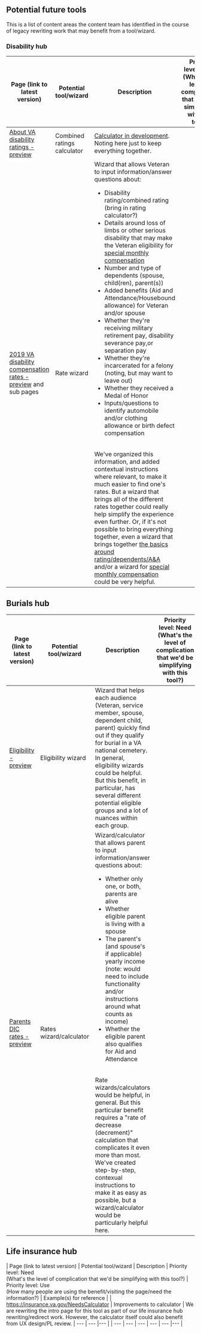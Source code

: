 ## Potential future tools

This is a list of content areas the content team has identified in the course of legacy rewriting work that may benefit from a tool/wizard.

### Disability hub

| Page (link to latest version) | Potential tool/wizard | Description | Priority level: Need <br> (What's the level of complication that we'd be simplifying with this tool?) | Priority level: Use <br> (How many people are using the benefit/visiting the page/need the information?)  | Example(s) for reference |
| --- | --- | --- | --- | --- |--- | 
| [About VA disability ratings - preview](https://vagov-content-pr-268.herokuapp.com/disability/about-disability-ratings/) | Combined ratings calculator | [Calculator in development](https://app.zenhub.com/workspaces/vft-59c95ae5fda7577a9b3184f8/issues/department-of-veterans-affairs/vets.gov-team/18214). Noting here just to keep everything together. | | | |
| [2019 VA disability compensation rates - preview](https://vagov-content-pr-268.herokuapp.com/disability/compensation-rates/) and sub pages | Rate wizard | Wizard that allows Veteran to input information/answer questions about: <ul><li> Disability rating/combined rating (bring in rating calculator?)</li><li>Details around loss of limbs or other serious disability that may make the Veteran eligibility for [special monthly compensation](https://vagov-content-pr-268.herokuapp.com/disability/compensation-rates/special-monthly-compensation-rates/)</li> <li>Number and type of dependents (spouse, child(ren), parent(s))</li><li>Added benefits (Aid and Attendance/Housebound allowance) for Veteran and/or spouse</li><li>Whether they're receiving military retirement pay, disability severance pay,or separation pay</li><li>Whether they're incarcerated for a felony (noting, but may want to leave out)</li><li>Whether they received a Medal of Honor</li><li>Inputs/questions to identify automobile and/or clothing allowance or birth defect compensation</li></ul> <br> We've organized this information, and added contextual instructions where relevant, to make it much easier to find one's rates. But a wizard that brings all of the different rates together could really help simplify the experience even further. Or, if it's not possible to bring everything together, even a wizard that brings together [the basics around rating/dependents/A&A](https://vagov-content-pr-268.herokuapp.com/disability/compensation-rates/veteran-rates/) and/or a wizard for [special monthly compensation](https://vagov-content-pr-268.herokuapp.com/disability/compensation-rates/special-monthly-compensation-rates/) could be very helpful.| | | <ul><li>[Hill & Ponton Disability Attorneys](https://www.hillandponton.com/va-disability-calculator/)</li><li>[Good Calculators](https://goodcalculators.com/va-disability-calculator/)</li><li>[CCK Law](https://cck-law.com/va-disability-calculator/)</li> |
 

## Burials hub

| Page (link to latest version) | Potential tool/wizard | Description | Priority level: Need <br> (What's the level of complication that we'd be simplifying with this tool?) | Priority level: Use <br> (How many people are using the benefit/visiting the page/need the information?)  | Example(s) for reference |
| --- | --- | --- | --- | --- |--- | 
| [Eligibility - preview](https://vagov-content-pr-137.herokuapp.com/burials-memorials/eligibility/) | Eligibility wizard | Wizard that helps each audience (Veteran, service member, spouse, dependent child, parent) quickly find out if they qualify for burial in a VA national cemetery. In general, eligibility wizards could be helpful. But this benefit, in particular, has several different potential eligible groups and a lot of nuances within each group. | | | |
| [Parents DIC rates - preview](https://vagov-content-pr-438.herokuapp.com/burials-memorials/parent-dic-rates/#historic-rates) | Rates wizard/calculator | Wizard/calculator that allows parent to input information/answer questions about: <ul><li> Whether only one, or both, parents are alive</li><li>Whether eligible parent is living with a spouse</li><li>The parent's (and spouse's if applicable) yearly income (note: would need to include functionality and/or instructions around what counts as income)</li><li>Whether the eligible parent also qualifies for Aid and Attendance</li></ul> <br> Rate wizards/calculators would be helpful, in general. But this particular benefit requires a "rate of decrease (decrement)" calculation that complicates it even more than most. We've created step-by-step, contexual instructions to make it as easy as possible, but a wizard/calculator would be particularly helpful here. | | | |


## Life insurance hub

| Page (link to latest version) | Potential tool/wizard | Description | Priority level: Need <br> (What's the level of complication that we'd be simplifying with this tool?) | Priority level: Use <br> (How many people are using the benefit/visiting the page/need the information?)  | Example(s) for reference |
| https://insurance.va.gov/NeedsCalculator | Improvements to calculator | We are rewriting the intro page for this tool as part of our life insurance hub rewriting/redirect work. However, the calculator itself could also benefit from UX design/PL review. | --- | --- |--- | 
| --- | --- | --- | --- | --- |--- | 


